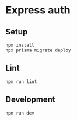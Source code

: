 # Express auth

## Setup

```
npm install
npx prisma migrate deploy
```

## Lint

```
npm run lint
```

## Development

```
npm run dev
```
